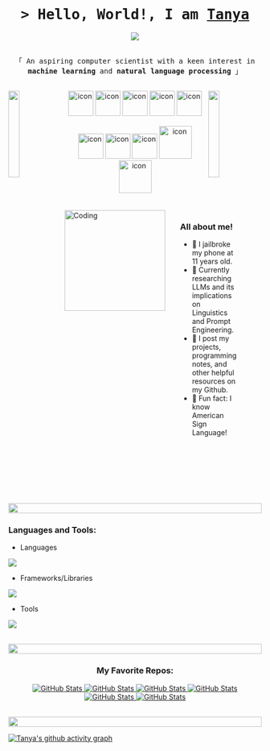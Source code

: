 <h1 align="center">
    <samp>&gt; Hello, World!, I am
        <b><a target="_blank" href="https://www.linkedin.com/in/tanya-budhrani-2ba871193/">Tanya</a></b>
    </samp>
</h1>

<p align="center">
  <a href="https://github.com/tanyabudhrani"><img src="https://readme-typing-svg.herokuapp.com?lines=Computer+Science+Major;Lingusitics+Minor;DS%20|%20AI%20|%20ML%20Enthusiast;Aspiring+Learner+and+Researcher&center=true&width=500&height=50"></a>
</p>

<p align="center"> 
  <samp>
    <br>
    「 An aspiring computer scientist with a keen interest in <b>machine learning</b> and <b>natural language processing</b> 」
    <br>
    <br>
  </samp>
</p>

<img align="left" src="https://user-images.githubusercontent.com/65187002/144930161-2f783401-8d27-4fdf-a2f7-cc0ba32f1f1f.gif" width="21%" style="display:inline;">
<img align="right" src="https://user-images.githubusercontent.com/65187002/144930161-2f783401-8d27-4fdf-a2f7-cc0ba32f1f1f.gif" width="21%" style="display:inline;">

<div align="center">
  <img src="https://techstack-generator.vercel.app/java-icon.svg" alt="icon" width="50" height="50" />
  <img src="https://techstack-generator.vercel.app/python-icon.svg" alt="icon" width="50" height="50" />
  <img src="https://techstack-generator.vercel.app/js-icon.svg" alt="icon" width="50" height="50" />
  <img src="https://techstack-generator.vercel.app/react-icon.svg" alt="icon" width="50" height="50" />
  <img src="https://techstack-generator.vercel.app/mysql-icon.svg" alt="icon" width="50" height="50" />
</div>

<br>

<div align="center">
  <img src="https://techstack-generator.vercel.app/docker-icon.svg" alt="icon" width="50" height="50" />
  <img src="https://techstack-generator.vercel.app/aws-icon.svg" alt="icon" width="50" height="50" />
  <img src="https://techstack-generator.vercel.app/github-icon.svg" alt="icon" width="50" height="50" />
  <img src="https://techstack-generator.vercel.app/csharp-icon.svg" alt="icon" width="65" height="65" />
  <img src="https://techstack-generator.vercel.app/cpp-icon.svg" alt="icon" width="65" height="65" />
</div>

<br>
<br>

<div style="display: flex; justify-content: space-between;">
    <img align="right" alt="Coding" width="200" src="https://user-images.githubusercontent.com/74038190/212750996-938b257b-266c-45a7-9af7-655341c0f58b.gif" style="margin-right: 30px;">
    <div>
        <h3>All about me!</h3>
        <ul>
            <li>👾 I jailbroke my phone at 11 years old.</li>
            <li>🔭 Currently researching LLMs and its implications on Linguistics and Prompt Engineering.</li>
            <li>📕 I post my projects, programming notes, and other helpful resources on my Github.</li>
            <li>🎵 Fun fact: I know American Sign Language!</li>
        </ul>
    </div>
</div>

<br>
<br>

<img src="https://i.imgur.com/dBaSKWF.gif" height="20" width="100%">

<h3 align="left">Languages and Tools:</h3>

- Languages
<p align="left">
  <a href="https://skillicons.dev">
    <img src="https://skillicons.dev/icons?i=bash,java,c,cpp,cs,css,html,js,mysql,py,r" />
  </a>
</p>

- Frameworks/Libraries
<p align="left">
  <a href="https://skillicons.dev">
    <img src="https://skillicons.dev/icons?i=angular,react,nextjs,pytorch,qt,tensorflow,threejs,vue,nodejs" />
  </a>
</p>

- Tools
<p align="left">
  <a href="https://skillicons.dev">
    <img src="https://skillicons.dev/icons?i=github,docker,eclipse,anaconda,nginx,vscode,postman,linux,kali,notion,obsidan" />
  </a>
</p>

<br/>

<img src="https://i.imgur.com/dBaSKWF.gif" height="20" width="100%">

<br>

<h3 align="center">My Favorite Repos:</h3>

<div>
  <p align="center">
    <a href="https://github.com/tanyabudhrani/Multi-thread-Web-Server">
      <img src="https://github-readme-stats.vercel.app/api/pin/?username=tanyabudhrani&repo=Multi-thread-Web-Server&theme=tokyonight" alt="GitHub Stats" />
    </a>
    <a href="https://github.com/tanyabudhrani/Line-Scheduler">
      <img src="https://github-readme-stats.vercel.app/api/pin/?username=tanyabudhrani&repo=Line-Scheduler&theme=tokyonight" alt="GitHub Stats" />
    </a>
    <a href="https://github.com/tanyabudhrani/Task-Management-System">
      <img src="https://github-readme-stats.vercel.app/api/pin/?username=tanyabudhrani&repo=Task-Management-System&theme=tokyonight" alt="GitHub Stats" />
    </a>
    <a href="https://github.com/tanyabudhrani/Operating-Systems">
      <img src="https://github-readme-stats.vercel.app/api/pin/?username=tanyabudhrani&repo=Operating-Systems&theme=tokyonight" alt="GitHub Stats" />
    </a>
    <a href="https://github.com/tanyabudhrani/Computer-Organization">
      <img src="https://github-readme-stats.vercel.app/api/pin/?username=tanyabudhrani&repo=Computer-Organization&theme=tokyonight" alt="GitHub Stats" />
    </a>
    <a href="https://github.com/tanyabudhrani/Computer-Networking">
      <img src="https://github-readme-stats.vercel.app/api/pin/?username=tanyabudhrani&repo=Computer-Networking&theme=tokyonight" alt="GitHub Stats" />
    </a>
  </p>
</div>

<br>
<img src="https://i.imgur.com/dBaSKWF.gif" height="20" width="100%">
<br>

[![Tanya's github activity graph](https://github-readme-activity-graph.vercel.app/graph?username=tanyabudhrani&theme=tokyo-night)](https://github.com/ashutosh00710/github-readme-activity-graph)

